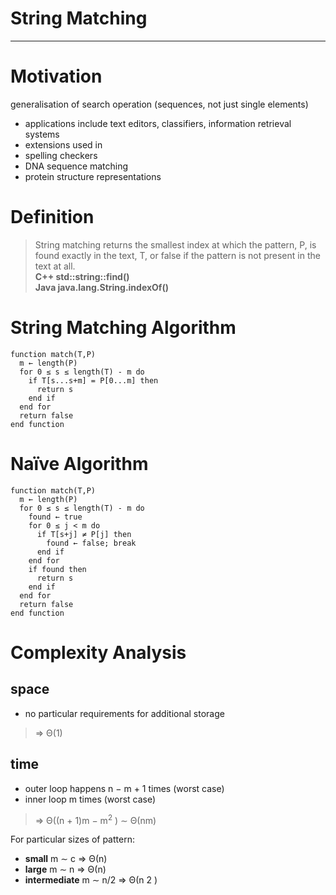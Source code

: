 # String Matching

---

# Motivation
generalisation of search operation (sequences, not just single
elements)
- applications include text editors, classifiers, information retrieval systems
- extensions used in
- spelling checkers
- DNA sequence matching
- protein structure representations


# Definition
> String matching returns the smallest index at which the pattern, P, is found
exactly in the text, T, or false if the pattern is not present in the text at all.  
**C++ std::string::find()**  
**Java java.lang.String.indexOf()**  

# String Matching Algorithm

```
function match(T,P)
  m ← length(P)
  for 0 ≤ s ≤ length(T) - m do
    if T[s...s+m] = P[0...m] then
      return s
    end if
  end for
  return false
end function
```

# Naïve Algorithm

```
function match(T,P)
  m ← length(P)
  for 0 ≤ s ≤ length(T) - m do
    found ← true
    for 0 ≤ j < m do
      if T[s+j] ≠ P[j] then
        found ← false; break
      end if
    end for
    if found then
      return s
    end if
  end for
  return false
end function
```

# Complexity Analysis
## space
- no particular requirements for additional storage
> ⇒ Θ(1)

## time
- outer loop happens n − m + 1 times (worst case)
- inner loop m times (worst case)
> ⇒ Θ((n + 1)m − m<sup>2</sup> ) ∼ Θ(nm)

For particular sizes of pattern:
- **small** m ∼ c ⇒ Θ(n)
- **large** m ∼ n ⇒ Θ(n)
- **intermediate** m ∼ n/2 ⇒ Θ(n 2 )
